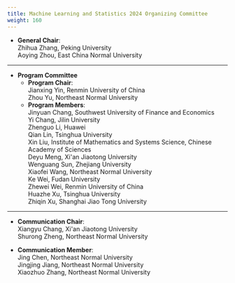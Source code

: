 ```yaml
---
title: Machine Learning and Statistics 2024 Organizing Committee
weight: 160
---
```


- **General Chair**:\
  Zhihua Zhang, Peking University\
  Aoying Zhou, East China Normal University
________________________________________

- **Program Committee** 
    - **Program Chair**:\
     Jianxing Yin, Renmin University of China\
     Zhou Yu, Northeast Normal University
    - **Program Members**:\
    Jinyuan Chang, Southwest University of Finance and Economics\
    Yi Chang, Jilin University\
    Zhenguo Li, Huawei\
    Qian Lin, Tsinghua University\
    Xin Liu, Institute of Mathematics and Systems Science, Chinese Academy of Sciences\
    Deyu Meng, Xi'an Jiaotong University\
    Wenguang Sun, Zhejiang University\
    Xiaofei Wang, Northeast Normal University\
    Ke Wei, Fudan University\
    Zhewei Wei, Renmin University of China\
    Huazhe Xu, Tsinghua University\
    Zhiqin Xu, Shanghai Jiao Tong University
________________________________________
- **Communication Chair**:\
Xiangyu Chang, Xi'an Jiaotong University\
Shurong Zheng, Northeast Normal University

- **Communication Member**:\
Jing Chen, Northeast Normal University\
Jingjing Jiang, Northeast Normal University\
Xiaozhuo Zhang, Northeast Normal University



